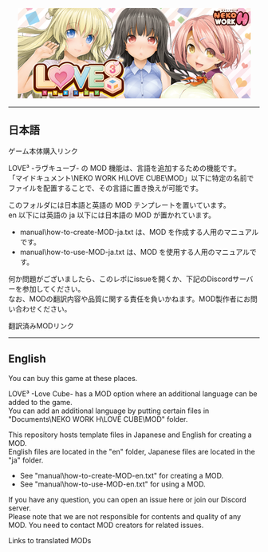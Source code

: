 <p align="center">
  <a href="http://nekowork.com/h/"><img src="https://github.com/amanitan/lovecube-translation/raw/master/manual/img/banner.png"></a>
</p>

---
## 日本語

ゲーム本体購入リンク  

LOVE³ -ラヴキューブ- の MOD 機能は、言語を追加するための機能です。  
「マイドキュメント\NEKO WORK H\LOVE CUBE\MOD」以下に特定の名前でファイルを配置することで、その言語に置き換えが可能です。

このフォルダには日本語と英語の MOD テンプレートを置いています。  
en 以下には英語の ja 以下には日本語の MOD が置かれています。

* manual\how-to-create-MOD-ja.txt は、MOD を作成する人用のマニュアルです。
* manual\how-to-use-MOD-ja.txt は、MOD を使用する人用のマニュアルです。

何か問題がございましたら、このレポにissueを開くか、下記のDiscordサーバーを参加してください。  
なお、MODの翻訳内容や品質に関する責任を負いかねます。MOD製作者にお問い合わせください。

翻訳済みMODリンク

---

## English

You can buy this game at these places.  

LOVE³ -Love Cube- has a MOD option where an additional language can be added to the game.  
You can add an additional language by putting certain files in "Documents\NEKO WORK H\LOVE CUBE\MOD" folder.

This repository hosts template files in Japanese and English for creating a MOD.  
English files are located in the "en" folder, Japanese files are located in the "ja" folder.

* See "manual\how-to-create-MOD-en.txt" for creating a MOD.
* See "manual\how-to-use-MOD-en.txt" for using a MOD.

If you have any question, you can open an issue here or join our Discord server.  
Please note that we are not responsible for contents and quality of any MOD. You need to contact MOD creators for related issues.

Links to translated MODs